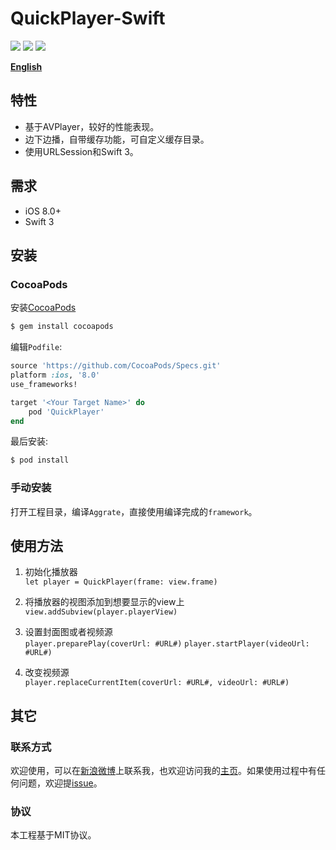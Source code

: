 # QuickPlayer-Swift

<a href="https://travis-ci.org/Shvier/QuickPlayer-Swift"><img src="https://travis-ci.org/Shvier/QuickPlayer-Swift.svg?branch=master"></a>
<a href="https://raw.githubusercontent.com/Shvier/QuickPlayer-Swift/master/README.md"><img src="https://img.shields.io/packagist/l/doctrine/orm.svg"></a>
<a href=""><img src="https://img.shields.io/badge/platform-ios-lightgray.svg"></a>

[**English**](https://github.com/Shvier/QuickPlayer-Swift/blob/master/README.md)

## 特性

- 基于AVPlayer，较好的性能表现。
- 边下边播，自带缓存功能，可自定义缓存目录。
- 使用URLSession和Swift 3。

## 需求

- iOS 8.0+
- Swift 3

## 安装

### CocoaPods

安装[CocoaPods](http://cocoapods.org)

```bash
$ gem install cocoapods
```

编辑`Podfile`:

```ruby
source 'https://github.com/CocoaPods/Specs.git'
platform :ios, '8.0'
use_frameworks!

target '<Your Target Name>' do
    pod 'QuickPlayer'
end
```

最后安装:

```bash
$ pod install
```

### 手动安装

打开工程目录，编译`Aggrate`，直接使用编译完成的`framework`。

## 使用方法

1. 初始化播放器  
`let player = QuickPlayer(frame: view.frame)`

2. 将播放器的视图添加到想要显示的view上  
`view.addSubview(player.playerView)`

3. 设置封面图或者视频源  
`player.preparePlay(coverUrl: #URL#)`
`player.startPlayer(videoUrl: #URL#)`

4. 改变视频源        
`player.replaceCurrentItem(coverUrl: #URL#, videoUrl: #URL#)`

## 其它

### 联系方式

欢迎使用，可以在[新浪微博](http://weibo.com/Shvier)上联系我，也欢迎访问我的[主页](https://www.shvier.com)。如果使用过程中有任何问题，欢迎提[issue](https://github.com/Shvier/QuickPlayer-Swift/issues/new)。

### 协议

本工程基于MIT协议。
